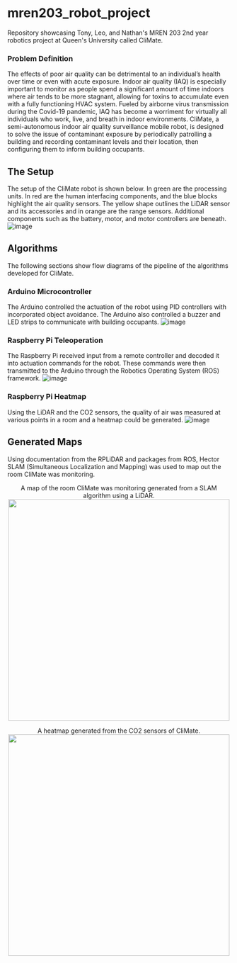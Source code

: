 # mren203_robot_project
Repository showcasing Tony, Leo, and Nathan's MREN 203 2nd year robotics project at Queen's University called CliMate.

### Problem Definition
The effects of poor air quality can be detrimental to an individual’s health over time or even with acute exposure. Indoor air quality (IAQ) is especially important to monitor as people spend a significant amount of time indoors where air tends to be more stagnant, allowing for toxins to accumulate even with a fully functioning HVAC system. Fueled by airborne virus transmission during the Covid-19 pandemic, IAQ has become a worriment for virtually all individuals who work, live, and breath in indoor environments. CliMate, a semi-autonomous indoor air quality surveillance mobile robot, is designed to solve the issue of contaminant exposure by periodically patrolling a building and recording contaminant levels and their location, then configuring them to inform building occupants. 

## The Setup
The setup of the CliMate robot is shown below. In green are the processing units. In red are the human interfacing components, and the blue blocks highlight the air quality sensors. The yellow shape outlines the LiDAR sensor and its accessories and in orange are the range sensors. Additional components such as the battery, motor, and motor controllers are beneath.
![image](https://github.com/tonyyang21/mren203_robot_project/assets/116667620/797dfea0-789f-46b3-b898-8beff35aded3)

## Algorithms
The following sections show flow diagrams of the pipeline of the algorithms developed for CliMate.

### Arduino Microcontroller
The Arduino controlled the actuation of the robot using PID controllers with incorporated object avoidance. The Arduino also controlled a buzzer and LED strips to communicate with building occupants.
![image](https://github.com/tonyyang21/mren203_robot_project/assets/116667620/f1d00362-f9e5-44a5-8592-fc76ea1a3157)

### Raspberry Pi Teleoperation
The Raspberry Pi received input from a remote controller and decoded it into actuation commands for the robot. These commands were then transmitted to the Arduino through the Robotics Operating System (ROS) framework.
![image](https://github.com/tonyyang21/mren203_robot_project/assets/116667620/8bafb8b0-b402-4ea1-beae-780026c65ae0)

### Raspberry Pi Heatmap
Using the LiDAR and the CO2 sensors, the quality of air was measured at various points in a room and a heatmap could be generated.
![image](https://github.com/tonyyang21/mren203_robot_project/assets/116667620/00d2cf3d-7b74-4766-be51-946e1c3666a2)

## Generated Maps
Using documentation from the RPLiDAR and packages from ROS, Hector SLAM (Simultaneous Localization and Mapping) was used to map out the room CliMate was monitoring.

<p align="center">
    A map of the room CliMate was monitoring generated from a SLAM algorithm using a LiDAR.
    <img width="500" src="https://github.com/tonyyang21/mren203_robot_project/assets/116667620/55dc6e89-222f-423d-80b7-35c34fe4a4f5">
</p>

<p align="center">
    A heatmap generated from the CO2 sensors of CliMate.
    <img width="500" src="https://github.com/tonyyang21/mren203_robot_project/assets/116667620/26713d58-4c96-45c8-b153-96b9b783e2b0">
</p>
